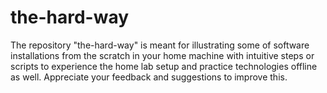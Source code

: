 # the-hard-way
The repository "the-hard-way" is meant for illustrating some of software installations from the scratch in your home machine with intuitive steps or scripts to experience the home lab setup and practice technologies offline as well. Appreciate your feedback and suggestions to improve this.
